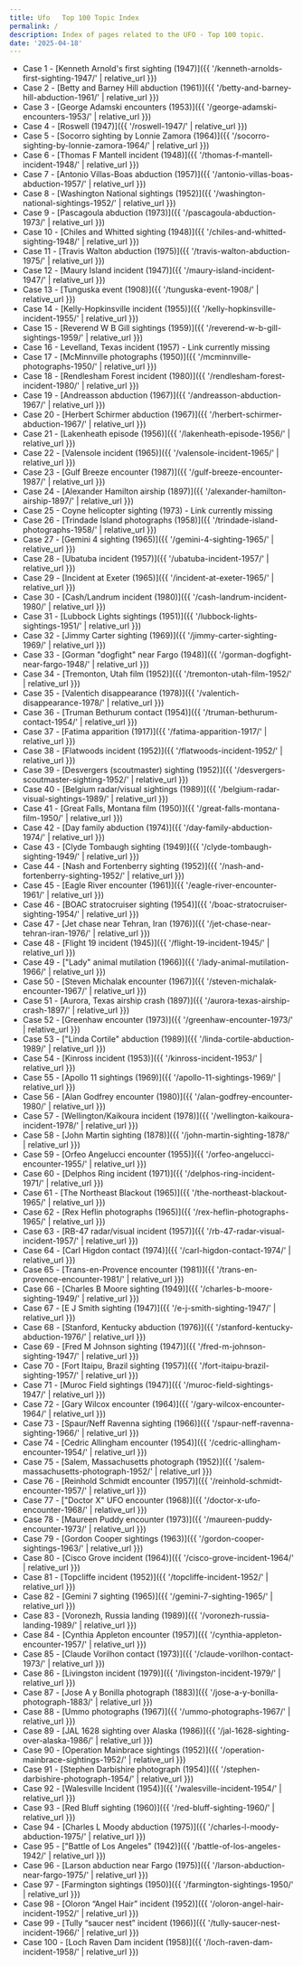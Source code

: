 ```yaml
---
title: Ufo   Top 100 Topic Index
permalink: /
description: Index of pages related to the UFO - Top 100 topic.
date: '2025-04-18'
---
```

- Case 1 - [Kenneth Arnold's first sighting (1947)]({{ '/kenneth-arnolds-first-sighting-1947/' | relative_url }})
- Case 2 - [Betty and Barney Hill abduction (1961)]({{ '/betty-and-barney-hill-abduction-1961/' | relative_url }})
- Case 3 - [George Adamski encounters (1953)]({{ '/george-adamski-encounters-1953/' | relative_url }})
- Case 4 - [Roswell (1947)]({{ '/roswell-1947/' | relative_url }})
- Case 5 - [Socorro sighting by Lonnie Zamora (1964)]({{ '/socorro-sighting-by-lonnie-zamora-1964/' | relative_url }})
- Case 6 - [Thomas F Mantell incident (1948)]({{ '/thomas-f-mantell-incident-1948/' | relative_url }})
- Case 7 - [Antonio Villas-Boas abduction (1957)]({{ '/antonio-villas-boas-abduction-1957/' | relative_url }})
- Case 8 - [Washington National sightings (1952)]({{ '/washington-national-sightings-1952/' | relative_url }})
- Case 9 - [Pascagoula abduction (1973)]({{ '/pascagoula-abduction-1973/' | relative_url }})
- Case 10 - [Chiles and Whitted sighting (1948)]({{ '/chiles-and-whitted-sighting-1948/' | relative_url }})
- Case 11 - [Travis Walton abduction (1975)]({{ '/travis-walton-abduction-1975/' | relative_url }})
- Case 12 - [Maury Island incident (1947)]({{ '/maury-island-incident-1947/' | relative_url }})
- Case 13 - [Tunguska event (1908)]({{ '/tunguska-event-1908/' | relative_url }})
- Case 14 - [Kelly-Hopkinsville incident (1955)]({{ '/kelly-hopkinsville-incident-1955/' | relative_url }})
- Case 15 - [Reverend W B Gill sightings (1959)]({{ '/reverend-w-b-gill-sightings-1959/' | relative_url }})
- Case 16 - Levelland, Texas incident (1957) - Link currently missing
- Case 17 - [McMinnville photographs (1950)]({{ '/mcminnville-photographs-1950/' | relative_url }})
- Case 18 - [Rendlesham Forest incident (1980)]({{ '/rendlesham-forest-incident-1980/' | relative_url }})
- Case 19 - [Andreasson abduction (1967)]({{ '/andreasson-abduction-1967/' | relative_url }})
- Case 20 - [Herbert Schirmer abduction (1967)]({{ '/herbert-schirmer-abduction-1967/' | relative_url }})
- Case 21 - [Lakenheath episode (1956)]({{ '/lakenheath-episode-1956/' | relative_url }})
- Case 22 - [Valensole incident (1965)]({{ '/valensole-incident-1965/' | relative_url }})
- Case 23 - [Gulf Breeze encounter (1987)]({{ '/gulf-breeze-encounter-1987/' | relative_url }})
- Case 24 - [Alexander Hamilton airship (1897)]({{ '/alexander-hamilton-airship-1897/' | relative_url }})
- Case 25 - Coyne helicopter sighting (1973) - Link currently missing
- Case 26 - [Trindade Island photographs (1958)]({{ '/trindade-island-photographs-1958/' | relative_url }})
- Case 27 - [Gemini 4 sighting (1965)]({{ '/gemini-4-sighting-1965/' | relative_url }})
- Case 28 - [Ubatuba incident (1957)]({{ '/ubatuba-incident-1957/' | relative_url }})
- Case 29 - [Incident at Exeter (1965)]({{ '/incident-at-exeter-1965/' | relative_url }})
- Case 30 - [Cash/Landrum incident (1980)]({{ '/cash-landrum-incident-1980/' | relative_url }})
- Case 31 - [Lubbock Lights sightings (1951)]({{ '/lubbock-lights-sightings-1951/' | relative_url }})
- Case 32 - [Jimmy Carter sighting (1969)]({{ '/jimmy-carter-sighting-1969/' | relative_url }})
- Case 33 - [Gorman "dogfight" near Fargo (1948)]({{ '/gorman-dogfight-near-fargo-1948/' | relative_url }})
- Case 34 - [Tremonton, Utah film (1952)]({{ '/tremonton-utah-film-1952/' | relative_url }})
- Case 35 - [Valentich disappearance (1978)]({{ '/valentich-disappearance-1978/' | relative_url }})
- Case 36 - [Truman Bethurum contact (1954)]({{ '/truman-bethurum-contact-1954/' | relative_url }})
- Case 37 - [Fatima apparition (1917)]({{ '/fatima-apparition-1917/' | relative_url }})
- Case 38 - [Flatwoods incident (1952)]({{ '/flatwoods-incident-1952/' | relative_url }})
- Case 39 - [Desvergers (scoutmaster) sighting (1952)]({{ '/desvergers-scoutmaster-sighting-1952/' | relative_url }})
- Case 40 - [Belgium radar/visual sightings (1989)]({{ '/belgium-radar-visual-sightings-1989/' | relative_url }})
- Case 41 - [Great Falls, Montana film (1950)]({{ '/great-falls-montana-film-1950/' | relative_url }})
- Case 42 - [Day family abduction (1974)]({{ '/day-family-abduction-1974/' | relative_url }})
- Case 43 - [Clyde Tombaugh sighting (1949)]({{ '/clyde-tombaugh-sighting-1949/' | relative_url }})
- Case 44 - [Nash and Fortenberry sighting (1952)]({{ '/nash-and-fortenberry-sighting-1952/' | relative_url }})
- Case 45 - [Eagle River encounter (1961)]({{ '/eagle-river-encounter-1961/' | relative_url }})
- Case 46 - [BOAC stratocruiser sighting (1954)]({{ '/boac-stratocruiser-sighting-1954/' | relative_url }})
- Case 47 - [Jet chase near Tehran, Iran (1976)]({{ '/jet-chase-near-tehran-iran-1976/' | relative_url }})
- Case 48 - [Flight 19 incident (1945)]({{ '/flight-19-incident-1945/' | relative_url }})
- Case 49 - ["Lady" animal mutilation (1966)]({{ '/lady-animal-mutilation-1966/' | relative_url }})
- Case 50 - [Steven Michalak encounter (1967)]({{ '/steven-michalak-encounter-1967/' | relative_url }})
- Case 51 - [Aurora, Texas airship crash (1897)]({{ '/aurora-texas-airship-crash-1897/' | relative_url }})
- Case 52 - [Greenhaw encounter (1973)]({{ '/greenhaw-encounter-1973/' | relative_url }})
- Case 53 - ["Linda Cortile" abduction (1989)]({{ '/linda-cortile-abduction-1989/' | relative_url }})
- Case 54 - [Kinross incident (1953)]({{ '/kinross-incident-1953/' | relative_url }})
- Case 55 - [Apollo 11 sightings (1969)]({{ '/apollo-11-sightings-1969/' | relative_url }})
- Case 56 - [Alan Godfrey encounter (1980)]({{ '/alan-godfrey-encounter-1980/' | relative_url }})
- Case 57 - [Wellington/Kaikoura incident (1978)]({{ '/wellington-kaikoura-incident-1978/' | relative_url }})
- Case 58 - [John Martin sighting (1878)]({{ '/john-martin-sighting-1878/' | relative_url }})
- Case 59 - [Orfeo Angelucci encounter (1955)]({{ '/orfeo-angelucci-encounter-1955/' | relative_url }})
- Case 60 - [Delphos Ring incident (1971)]({{ '/delphos-ring-incident-1971/' | relative_url }})
- Case 61 - [The Northeast Blackout (1965)]({{ '/the-northeast-blackout-1965/' | relative_url }})
- Case 62 - [Rex Heflin photographs (1965)]({{ '/rex-heflin-photographs-1965/' | relative_url }})
- Case 63 - [RB-47 radar/visual incident (1957)]({{ '/rb-47-radar-visual-incident-1957/' | relative_url }})
- Case 64 - [Carl Higdon contact (1974)]({{ '/carl-higdon-contact-1974/' | relative_url }})
- Case 65 - [Trans-en-Provence encounter (1981)]({{ '/trans-en-provence-encounter-1981/' | relative_url }})
- Case 66 - [Charles B Moore sighting (1949)]({{ '/charles-b-moore-sighting-1949/' | relative_url }})
- Case 67 - [E J Smith sighting (1947)]({{ '/e-j-smith-sighting-1947/' | relative_url }})
- Case 68 - [Stanford, Kentucky abduction (1976)]({{ '/stanford-kentucky-abduction-1976/' | relative_url }})
- Case 69 - [Fred M Johnson sighting (1947)]({{ '/fred-m-johnson-sighting-1947/' | relative_url }})
- Case 70 - [Fort Itaipu, Brazil sighting (1957)]({{ '/fort-itaipu-brazil-sighting-1957/' | relative_url }})
- Case 71 - [Muroc Field sightings (1947)]({{ '/muroc-field-sightings-1947/' | relative_url }})
- Case 72 - [Gary Wilcox encounter (1964)]({{ '/gary-wilcox-encounter-1964/' | relative_url }})
- Case 73 - [Spaur/Neff Ravenna sighting (1966)]({{ '/spaur-neff-ravenna-sighting-1966/' | relative_url }})
- Case 74 - [Cedric Allingham encounter (1954)]({{ '/cedric-allingham-encounter-1954/' | relative_url }})
- Case 75 - [Salem, Massachusetts photograph (1952)]({{ '/salem-massachusetts-photograph-1952/' | relative_url }})
- Case 76 - [Reinhold Schmidt encounter (1957)]({{ '/reinhold-schmidt-encounter-1957/' | relative_url }})
- Case 77 - ["Doctor X" UFO encounter (1968)]({{ '/doctor-x-ufo-encounter-1968/' | relative_url }})
- Case 78 - [Maureen Puddy encounter (1973)]({{ '/maureen-puddy-encounter-1973/' | relative_url }})
- Case 79 - [Gordon Cooper sightings (1963)]({{ '/gordon-cooper-sightings-1963/' | relative_url }})
- Case 80 - [Cisco Grove incident (1964)]({{ '/cisco-grove-incident-1964/' | relative_url }})
- Case 81 - [Topcliffe incident (1952)]({{ '/topcliffe-incident-1952/' | relative_url }})
- Case 82 - [Gemini 7 sighting (1965)]({{ '/gemini-7-sighting-1965/' | relative_url }})
- Case 83 - [Voronezh, Russia landing (1989)]({{ '/voronezh-russia-landing-1989/' | relative_url }})
- Case 84 - [Cynthia Appleton encounter (1957)]({{ '/cynthia-appleton-encounter-1957/' | relative_url }})
- Case 85 - [Claude Vorilhon contact (1973)]({{ '/claude-vorilhon-contact-1973/' | relative_url }})
- Case 86 - [Livingston incident (1979)]({{ '/livingston-incident-1979/' | relative_url }})
- Case 87 - [Jose A y Bonilla photograph (1883)]({{ '/jose-a-y-bonilla-photograph-1883/' | relative_url }})
- Case 88 - [Ummo photographs (1967)]({{ '/ummo-photographs-1967/' | relative_url }})
- Case 89 - [JAL 1628 sighting over Alaska (1986)]({{ '/jal-1628-sighting-over-alaska-1986/' | relative_url }})
- Case 90 - [Operation Mainbrace sightings (1952)]({{ '/operation-mainbrace-sightings-1952/' | relative_url }})
- Case 91 - [Stephen Darbishire photograph (1954)]({{ '/stephen-darbishire-photograph-1954/' | relative_url }})
- Case 92 - [Walesville Incident (1954)]({{ '/walesville-incident-1954/' | relative_url }})
- Case 93 - [Red Bluff sighting (1960)]({{ '/red-bluff-sighting-1960/' | relative_url }})
- Case 94 - [Charles L Moody abduction (1975)]({{ '/charles-l-moody-abduction-1975/' | relative_url }})
- Case 95 - ["Battle of Los Angeles" (1942)]({{ '/battle-of-los-angeles-1942/' | relative_url }})
- Case 96 - [Larson abduction near Fargo (1975)]({{ '/larson-abduction-near-fargo-1975/' | relative_url }})
- Case 97 - [Farmington sightings (1950)]({{ '/farmington-sightings-1950/' | relative_url }})
- Case 98 - [Oloron “Angel Hair” incident (1952)]({{ '/oloron-angel-hair-incident-1952/' | relative_url }})
- Case 99 - [Tully “saucer nest” incident (1966)]({{ '/tully-saucer-nest-incident-1966/' | relative_url }})
- Case 100 - [Loch Raven Dam incident (1958)]({{ '/loch-raven-dam-incident-1958/' | relative_url }})

